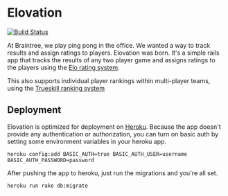 Elovation
===========================

[![Build Status](https://travis-ci.org/drewolson/elovation.png?branch=master)](https://travis-ci.org/drewolson/elovation)

At Braintree, we play ping pong in the office. We wanted a way to track results and assign ratings to players. Elovation was born. It's a simple rails app that tracks the results of any two player game and assigns ratings to the players using the [Elo rating system](http://en.wikipedia.org/wiki/Elo_rating_system).

This also supports individual player rankings within multi-player teams, using the [Trueskill ranking system](http://research.microsoft.com/en-us/projects/trueskill/)


Deployment
---------------------------

Elovation is optimized for deployment on [Heroku](http://www.heroku.com). Because the app doesn't provide any authentication or authorization, you can turn on basic auth by setting some environment variables in your heroku app.

`heroku config:add BASIC_AUTH=true BASIC_AUTH_USER=username BASIC_AUTH_PASSWORD=password`

After pushing the app to heroku, just run the migrations and you're all set.

`heroku run rake db:migrate`
